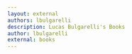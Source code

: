 ```yaml
---
layout: external
authors: lbulgarelli
description: Lucas Bulgarelli's Books
author: lbulgarelli
external: books
---
```

